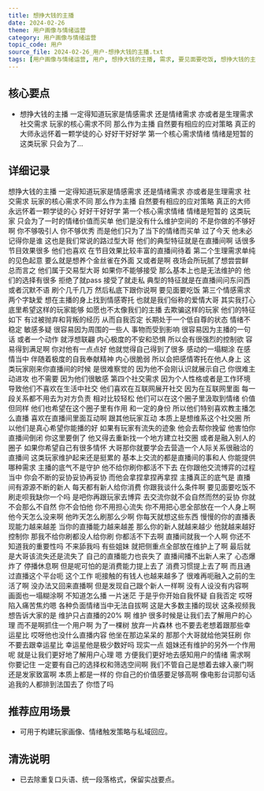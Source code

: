 ```yaml
---
title: 想挣大钱的主播
date: 2024-02-26
theme: 用户画像与情绪运营
category: 用户画像与情绪运营
topic_code: 用户
source_file: 2024-02-26_用户-想挣大钱的主播.txt
tags: [用户画像与情绪运营, 用户, 想挣大钱的主播, 需求, 要见面要吃饭, 想挣大钱的主, 一定得知道玩, 家是情感需求]
---
```


## 核心要点
- 想挣大钱的主播 一定得知道玩家是情感需求 还是情绪需求 亦或者是生理需求 社交需求 玩家的核心需求不同 那么作为主播 自然要有相应的应对策略 真正的大师永远怀着一颗学徒的心 好好干好好学 第一个核心需求情绪 情绪是短暂的 这类玩家 只会为了…

## 详细记录

想挣大钱的主播 一定得知道玩家是情感需求 还是情绪需求 亦或者是生理需求 社交需求 玩家的核心需求不同 那么作为主播 自然要有相应的应对策略 真正的大师永远怀着一颗学徒的心 好好干好好学 第一个核心需求情绪 情绪是短暂的 这类玩家 只会为了一时的情绪价值而买单 他们是没有什么维护空间的 不是你做的不够好啊 你不够吸引人 你不够优秀 而是他们只为了当下的情绪而买单 过了今天 他未必记得你是谁 这也是我们常说的路过型大哥 他们的典型特征就是在直播间啊 话很多节目效果很多 他们也喜欢 在节目效果比较丰富的直播间待着 第二个生理需求单纯的见色起意 要么就是想养个金丝雀在外面 又或者是啊 夜场会所玩腻了想尝尝鲜 总而言之 他们属于交易型大哥 如果你不能够接受 那么基本上也是无法维护的 他们的选择有很多 拒绝了就pass 接受了就走私 典型的特征就是在直播间问东问西 或者沉默不语 刷个几千几万 然后私底下跟你说啊 要见面要吃饭 第三个情感需求两个字缺爱 想在主播的身上找到情感寄托 也就是我们俗称的爱情大哥 其实我打心底里希望这样的玩家能够 如愿也不太像我们的主播 去欺骗这样的玩家 他们的特征如下 有过被抛弃和背叛的经历 从而自我否定 长期处于一个低自尊的状态 情绪不稳定 敏感多疑 很容易因为周围的一些人 事物而受到影响 很容易因为主播的一句话 或者一个动作 就浮想联翩 内心极度的不安和恐惧 所以会有很强烈的控制欲 容易得到满足啊 你对他有一点点好 他就觉得自己得到了很多 感动的一塌糊涂 在感情当中 伴随着极度的自我奉献精神 内心很脆弱 所以会把感情寄托在他人身上 这类玩家刚来你直播间的时候 是很难察觉的 因为他不会刚认识就展示自己 你很难主动进攻 也不需要 因为他们很敏感 第四个社交需求 因为个人性格或者是工作环境 导致他们不喜欢在生活中社交 他们喜欢在互联网展开社交 因为在互联网里面 每一段关系都不用去为对方负责 相对比较轻松 他们可以在这个圈子里汲取到情绪 价值但同样 他们也希望在这个圈子里有作用 和一定的身份 所以他们特别喜欢教主播怎么直播 喜欢在直播间里面互动啊 跟其他玩家互动 本质上是想维系这个社交圈 所以他们是真心希望你能播的好 如果有玩家有流失的迹象 他会去帮你挽留 他害怕你直播间倒闭 你这里要倒了 他又得去重新找一个地方建立社交圈 或者是融入别人的圈子 如果你希望自己有很多情怀 大哥那你就要学会去营造一个人际关系很融洽的直播间 这类玩家维护起来还是挺累的 基本上交流的都是直播间的事和人 你能提供哪种需求 主播的底气不是守护 他不给你刷你都活不下去 在你跟他交流博弈的过程当中 你会不断的妥协妥协再妥协 而他会拿捏拿捏再拿捏 主播真正的底气是 直播间有源源不断的新人 每天都有新人给你消费 你跟我谈什么条件啊 要见面要吃饭不 刷走呗我缺你一个吗 是吧你再跟玩家去博弈 去交流你就不会自然而然的妥协 你就不会那么不自然 你不会怕他 你不用担心流失 你不用把心思全部放在一个人身上啊 他今天怎么没来啊 他昨天怎么刷那么少啊 你每天就想这些东西 慢慢的你的直播表现能力越来越差 当你的直播能力越来越差 那么你的新人就越来越少 他就越来越好控制你 那我不给你刷都没人给你刷 你都活不下去啊 直播间就我一个人啊 你还不知道我的重要性吗 不来舔我吗 有些姐妹 就把侧重点全部放在维护上了啊 最后就是大哥该流失还是流失了 自己的直播能力也丧失了 直播间播不出新人来了 心态爆炸了 停播休息啊 但是呢可怕的是消费能力提上去了 消费习惯提上去了啊 而且通过直播这个平台呃 这个工作 呃接触的有钱人也越来越多了 很难再呃融入之前的生活了啊 没办法又回来直播啊 但是发现自己跟个新人一样啊 没有人设没有内容啊 画面也一塌糊涂啊 不知道怎么播 一片迷茫 于是乎你开始自我怀疑 自我否定 哎呀陷入痛苦焦灼嗯 各种负面情绪当中无法自拔啊 这是大多数主播的现状 这条视频我想告诉大家的是 维护只占直播的20% 啊 维护 很多时候是让我们去了解用户的心理 而不是啊抓住一个用户啊 为了一棵树 放弃一片森林 也不要去老想着跟那些幸运星比 哎呀他也没什么直播内容 他坐在那边呆呆的 那那个大哥就给他哭狂刷 你不要去跟幸运星比 幸运星他是极少数好吗 现实一点 姐妹还有维护的另外一个作用呢 就是让我们更好地了解用户心理 嗯 方便我们更好地去感知用户的情绪 需求啊 你要记住 一定要有自己的选择权和筛选空间啊 我们不管自己是想着去嫁入豪门啊 还是发家致富啊 本质上都是一样的 你自己的价值感要足够高啊 像电影台词那句话 追我的人都排到法国去了 你悟了吗

## 推荐应用场景
- 可用于构建玩家画像、情绪触发策略与私域回应。

## 清洗说明
- 已去除重复口头语、统一段落格式，保留实战要点。
